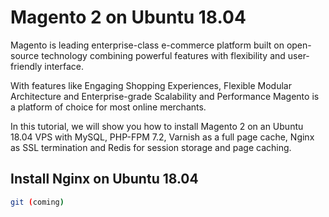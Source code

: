 # Magento 2 on Ubuntu 18.04

Magento is leading enterprise-class e-commerce platform built on open-source technology combining powerful features with flexibility and user-friendly interface.

With features like Engaging Shopping Experiences, Flexible Modular Architecture and Enterprise-grade Scalability and Performance Magento is a platform of choice for most online merchants.

In this tutorial, we will show you how to install Magento 2 on an Ubuntu 18.04 VPS with MySQL, PHP-FPM 7.2, Varnish as a full page cache, Nginx as SSL termination and Redis for session storage and page caching.

## Install Nginx on Ubuntu 18.04
```bash
git (coming)
```

